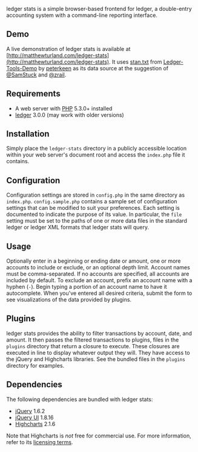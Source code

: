 ledger stats is a simple browser-based frontend for ledger, a double-entry
accounting system with a command-line reporting interface.

## Demo

A live demonstration of ledger stats is available at [http://matthewturland.com/ledger-stats](http://matthewturland.com/ledger-stats).
It uses [stan.txt](https://github.com/peterkeen/Ledger-Tools-Demo/blob/master/stan.txt "stan.txt at master from peterkeen/Ledger-Tools-Demo - GitHub") from [Ledger-Tools-Demo](https://github.com/peterkeen/Ledger-Tools-Demo "peterkeen/Ledger-Tools-Demo - GitHub") by [peterkeen](https://github.com/peterkeen "peterkeen's Profile - GitHub") as its data source at the suggestion of [@SamStuck](https://twitter.com/#!/SamStuck "Sam Stuck \(SamStuck\) on Twitter") and [@zrail](https://twitter.com/#!/zrail "zrail \(zrail\) on Twitter").

## Requirements

- A web server with [PHP](http://php.net) 5.3.0+ installed
- [ledger](https://github.com/jwiegley/ledger) 3.0.0 (may work with older versions)

## Installation

Simply place the `ledger-stats` directory in a publicly accessible location
within your web server's document root and access the `index.php` file it
contains.

## Configuration

Configuration settings are stored in `config.php` in the same directory as
`index.php`. `config.sample.php` contains a sample set of configuration
settings that can be modified to suit your preferences. Each setting is
documented to indicate the purpose of its value. In particular, the `file`
setting must be set to the paths of one or more data files in the standard
ledger or ledger XML formats that ledger stats will query.

## Usage

Optionally enter in a beginning or ending date or amount, one or more accounts
to include or exclude, or an optional depth limit. Account names must be
comma-separated. If no accounts are specified, all accounts are included by
default. To exclude an account, prefix an account name with a hyphen (`-`).
Begin typing a portion of an account name to have it autocomplete. When you've
entered all desired criteria, submit the form to see visualizations of the data
provided by plugins.

## Plugins

ledger stats provides the ability to filter transactions by account, date,
and amount. It then passes the filtered transactions to plugins, files in
the `plugins` directory that return a closure to execute. These closures are
executed in line to display whatever output they will. They have access to
the jQuery and Highcharts libraries. See the bundled files in the `plugins`
directory for examples.

## Dependencies

The following dependencies are bundled with ledger stats:

- [jQuery](http://jquery.com) 1.6.2
- [jQuery UI](http://jqueryui.com) 1.8.16
- [Highcharts](http://highcharts.com) 2.1.6

Note that Highcharts is _not_ free for commercial use. For more information,
refer to its [licensing terms](http://www.highcharts.com/license).
